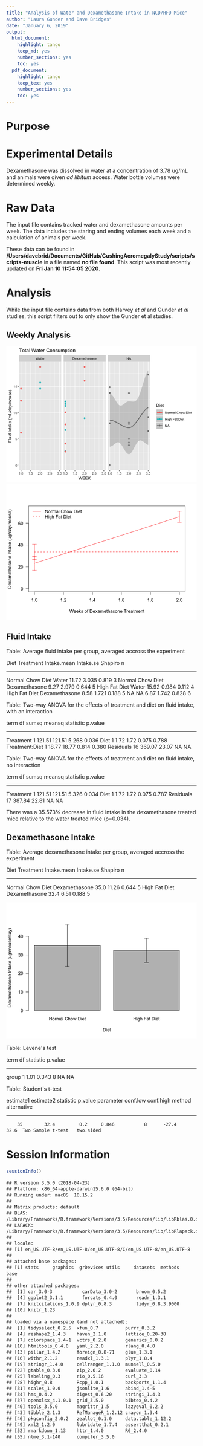 ```yaml
---
title: "Analysis of Water and Dexamethasone Intake in NCD/HFD Mice"
author: "Laura Gunder and Dave Bridges"
date: "January 6, 2019"
output:
  html_document:
    highlight: tango
    keep_md: yes
    number_sections: yes
    toc: yes
  pdf_document:
    highlight: tango
    keep_tex: yes
    number_sections: yes
    toc: yes
---
```




# Purpose

# Experimental Details



Dexamethasone was dissolved in water at a concentration of 3.78 ug/mL and animals were given *ad libitum* access.  Water bottle volumes were determined weekly.

# Raw Data

The input file contains tracked water and dexamethasone amounts per week.  The data includes the staring and ending volumes each week and a calculation of animals per week.



These data can be found in **/Users/davebrid/Documents/GitHub/CushingAcromegalyStudy/scripts/scripts-muscle** in a file named **no file found**.  This script was most recently updated on **Fri Jan 10 11:54:05 2020**.

# Analysis

While the input file contains data from both Harvey *et al* and Gunder *et al* studies, this script filters out to only show the Gunder et al studies.

## Weekly Analysis

![](figures/weekly-lineplot-1.png)<!-- -->![](figures/weekly-lineplot-2.png)<!-- -->

## Fluid Intake


Table: Average fluid intake per group, averaged accross the experiment

Diet               Treatment        Intake.mean   Intake.se   Shapiro    n
-----------------  --------------  ------------  ----------  --------  ---
Normal Chow Diet   Water                  11.72       3.035     0.819    3
Normal Chow Diet   Dexamethasone           9.27       2.979     0.644    5
High Fat Diet      Water                  15.92       0.984     0.112    4
High Fat Diet      Dexamethasone           8.58       1.721     0.188    5
NA                 NA                      6.87       1.742     0.828    6



Table: Two-way ANOVA for the effects of treatment and diet on fluid intake, with an interaction

term              df    sumsq   meansq   statistic   p.value
---------------  ---  -------  -------  ----------  --------
Treatment          1   121.51   121.51       5.268     0.036
Diet               1     1.72     1.72       0.075     0.788
Treatment:Diet     1    18.77    18.77       0.814     0.380
Residuals         16   369.07    23.07          NA        NA



Table: Two-way ANOVA for the effects of treatment and diet on fluid intake, no interaction

term         df    sumsq   meansq   statistic   p.value
----------  ---  -------  -------  ----------  --------
Treatment     1   121.51   121.51       5.326     0.034
Diet          1     1.72     1.72       0.075     0.787
Residuals    17   387.84    22.81          NA        NA

There was a 35.573% decrease in fluid intake in the dexamethasone treated mice relative to the water treated mice (p=0.034).

## Dexamethasone Intake


Table: Average dexamethasone intake per group, averaged accross the experiment

Diet               Treatment        Intake.mean   Intake.se   Shapiro    n
-----------------  --------------  ------------  ----------  --------  ---
Normal Chow Diet   Dexamethasone           35.0       11.26     0.644    5
High Fat Diet      Dexamethasone           32.4        6.51     0.188    5

![](figures/dexamethasone-intake-1.png)<!-- -->

Table: Levene's test

term     df   statistic   p.value
------  ---  ----------  --------
group     1        1.01     0.343
          8          NA        NA



Table: Student's t-test

 estimate1   estimate2   statistic   p.value   parameter   conf.low   conf.high  method              alternative 
----------  ----------  ----------  --------  ----------  ---------  ----------  ------------------  ------------
        35        32.4         0.2     0.846           8      -27.4        32.6  Two Sample t-test   two.sided   


# Session Information


```r
sessionInfo()
```

```
## R version 3.5.0 (2018-04-23)
## Platform: x86_64-apple-darwin15.6.0 (64-bit)
## Running under: macOS  10.15.2
## 
## Matrix products: default
## BLAS: /Library/Frameworks/R.framework/Versions/3.5/Resources/lib/libRblas.0.dylib
## LAPACK: /Library/Frameworks/R.framework/Versions/3.5/Resources/lib/libRlapack.dylib
## 
## locale:
## [1] en_US.UTF-8/en_US.UTF-8/en_US.UTF-8/C/en_US.UTF-8/en_US.UTF-8
## 
## attached base packages:
## [1] stats     graphics  grDevices utils     datasets  methods   base     
## 
## other attached packages:
##  [1] car_3.0-3           carData_3.0-2       broom_0.5.2        
##  [4] ggplot2_3.1.1       forcats_0.4.0       readr_1.3.1        
##  [7] knitcitations_1.0.9 dplyr_0.8.3         tidyr_0.8.3.9000   
## [10] knitr_1.23         
## 
## loaded via a namespace (and not attached):
##  [1] tidyselect_0.2.5  xfun_0.7          purrr_0.3.2      
##  [4] reshape2_1.4.3    haven_2.1.0       lattice_0.20-38  
##  [7] colorspace_1.4-1  vctrs_0.2.0       generics_0.0.2   
## [10] htmltools_0.4.0   yaml_2.2.0        rlang_0.4.0      
## [13] pillar_1.4.2      foreign_0.8-71    glue_1.3.1       
## [16] withr_2.1.2       readxl_1.3.1      plyr_1.8.4       
## [19] stringr_1.4.0     cellranger_1.1.0  munsell_0.5.0    
## [22] gtable_0.3.0      zip_2.0.2         evaluate_0.14    
## [25] labeling_0.3      rio_0.5.16        curl_3.3         
## [28] highr_0.8         Rcpp_1.0.1        backports_1.1.4  
## [31] scales_1.0.0      jsonlite_1.6      abind_1.4-5      
## [34] hms_0.4.2         digest_0.6.20     stringi_1.4.3    
## [37] openxlsx_4.1.0.1  grid_3.5.0        bibtex_0.4.2     
## [40] tools_3.5.0       magrittr_1.5      lazyeval_0.2.2   
## [43] tibble_2.1.3      RefManageR_1.2.12 crayon_1.3.4     
## [46] pkgconfig_2.0.2   zeallot_0.1.0     data.table_1.12.2
## [49] xml2_1.2.0        lubridate_1.7.4   assertthat_0.2.1 
## [52] rmarkdown_1.13    httr_1.4.0        R6_2.4.0         
## [55] nlme_3.1-140      compiler_3.5.0
```


